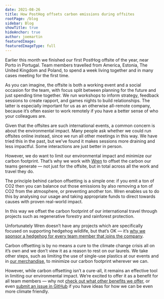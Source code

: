 ```yaml
---
date: 2021-08-26
title: How PostHog offsets carbon emissions during offsites
rootPage: /blog
sidebar: Blog
showTitle: true
hideAnchor: true
author: joemartin
featuredImage: 
featuredImageType: full
---
```


Earlier this month we finished our first PostHog offsite of the year, near Porto in Portugal. Team members travelled from America, Estonia, The United Kingdom and Poland, to spend a week living together and in many cases meeting for the first time.

As you can imagine, the offsite is both a working event and a social occasion for the team, with focus split between planning for the future and just spending time together. We run workshops to inform strategy, feedback sessions to create rapport, and games nights to build relationships. The latter is especially important for us as an otherwise all-remote company, because it’s often easier to work remotely if you have a better sense of who your colleagues are. 

Given that the offsites are such international events, a common concern is about the environmental impact. Many people ask whether we could run offsites online instead, since we run all other meetings in this way. We have tried this in the past, but we’ve found it makes sessions more draining and less impactful. Some interactions are just better in person. 

However, we do want to limit our environmental impact and minimize our carbon footprint. That’s why we work with [Wren](https://www.wren.co/) to offset the carbon our teams generate — not just for the offsite, but in total across all the work and travel they do. 

The principle behind carbon offsetting is a simple one: if you emit a ton of CO2 then you can balance out those emissions by also removing a ton of CO2 from the atmosphere, or preventing another ton. Wren enables us to do this by analysing our usage and taking appropriate funds to direct towards causes with proven real-world impact. 

In this way we offset the carbon footprint of our international travel through projects such as regenerative forestry and rainforest protection.

Unfortunately Wren doesn’t have any projects which are specifically focused on supporting hedgehog wildlife, but that’s OK — it’s [why we sponsor a hedgehog for every team member that joins the company](https://www.hertswildlifetrust.org.uk/shop#!/Hedgehog-Sponsorship/p/100527218/category=27439637). 

Carbon offsetting is by no means a cure to the climate change crisis all on it’s own and we don’t view it as a reason to rest on our laurels. We take other steps, such as limiting the use of single-use plastics at our events and in [our merchandise](https://merch.posthog.com/collections/all), to minimize our carbon footprint wherever we can. 

However, while carbon offsetting isn’t a cure-all, it remains an effective tool in limiting our environmental impact. We’re excited to offer it as a benefit for all team members — why not [check out what other benefits we offer](https://posthog.com/careers), or even [submit an issue in GitHub](https://github.com/PostHog) if you have ideas for how we can be even more climate friendly. 
